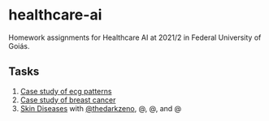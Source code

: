 # healthcare-ai
Homework assignments for Healthcare AI at 2021/2 in Federal University of Goiás.



## Tasks

1.  [Case study of ecg patterns](MIT_BIH)
2.  [Case study of breast cancer](BC)
3.  [Skin Diseases](SKIN_DIS) with [@thedarkzeno](https://github.com/thedarkzeno), @, @, and @

